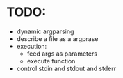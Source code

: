 # TODO:

- dynamic argparsing
- describe a file as a argprase
- execution:
	- feed args as parameters
	- execute function
- control stdin and stdout and stderr